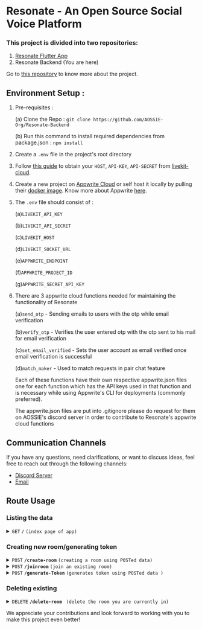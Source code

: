 # Resonate - An Open Source Social Voice Platform

### This project is divided into two repositories:

1. [Resonate Flutter App](https://github.com/AOSSIE-Org/Resonate)
2. Resonate Backend (You are here)

Go to [this repository](https://github.com/AOSSIE-Org/Resonate) to know more about the project.

## Environment Setup :

1. Pre-requisites :

   (a) Clone the Repo : `git clone https://github.com/AOSSIE-Org/Resonate-Backend`

   (b) Run this command to install required dependencies from package.json : `npm install`

2. Create a `.env` file in the project's root directory

3. Follow [this guide](https://docs.livekit.io/cloud/project-management/keys-and-tokens/) to obtain your `HOST`, `API-KEY`, `API-SECRET` from [livekit-cloud](https://livekit.io/cloud).

4. Create a new project on [Appwrite Cloud](https://appwrite.io/) or self host it locally by pulling their [docker image](https://appwrite.io/docs/self-hosting). Know more about Appwrite [here](https://appwrite.io/docs).

5. The `.env` file should consist of :

   (a)`LIVEKIT_API_KEY`

   (b)`LIVEKIT_API_SECRET`

   (c)`LIVEKIT_HOST`

   (d)`LIVEKIT_SOCKET_URL`

   (e)`APPWRITE_ENDPOINT`

   (f)`APPWRITE_PROJECT_ID`

   (g)`APPWRITE_SECRET_API_KEY`

6. There are 3 appwrite cloud functions needed for maintaining the functionality of Resonate

   (a)`send_otp` - Sending emails to users with the otp while email verification

   (b)`verify_otp` - Verifies the user entered otp with the otp sent to his mail for email verification

   (c)`set_email_verified` - Sets the user account as email verified once email verification is successful

   (d)`match_maker` - Used to match requests in pair chat feature

   Each of these functions have their own respective appwrite.json files one for each function which has the API keys used in that function
   and is necessary while using Appwrite's CLI for deployments (commonly preferred).

   The appwrite.json files are put into .gitignore please do request for them on AOSSIE's discord server in order to contribute to Resonate's appwrite cloud functions

## Communication Channels

If you have any questions, need clarifications, or want to discuss ideas, feel free to reach out through the following channels:

- [Discord Server](https://discord.com/invite/6mFZ2S846n)
- [Email](mailto:aossie.oss@gmail.com)



## Route Usage

### Listing the data

<details>

<summary> <code>GET</code> <code>/</code> <code>(index page of app)</code> </summary>


<blockquote>
<p>                                                                                                                 </p>

#### Parameters

`none`

#### Responses

| httpcode | content-type               | response |
| -------- | -------------------------- | -------- |
| `200`      | `text/html; charset=utf-8` | string   |

#### Example cURL

`curl -X GET -H "Content-Type: text/html; charset=utf-8"  http://localhost:3000/`

</blockquote>

</details>

### Creating new room/generating token

<details>

<summary> <code>POST</code> <code><b>/create-room</b></code> <code>(creating a room using POSTed data)</code> </summary>


<blockquote>
<p>                                                                                                                 </p>

#### Parameters

| name | type     | Datatype     | Description |
| ---- | -------- | ------------ | ----------- |
| `none` | required |object(JSON) |     N/A    |

#### Responses

| httpcode | content-type       | response                                                                                                                                  |
| -------- | ------------------ | ----------------------------------------------------------------------------------------------------------------------------------------- |
| `201`      | `application/json` | `{msg: "Room created Successfully",livekit_room: liveKitRoom,livekit_socket_url: ${process.env.LIVEKIT_SOCKET_URL},access_token: token}` |
| `500 `     | `application/json` | `{ msg: "Server Error" }`                                                                                                                 |

#### Example cURL

`curl -X POST -H "Content-Type: application/json" --data @post.json http://localhost:3000/room/create-room`

</blockquote>

</details>

<details>

<summary> <code>POST</code> <code><b>/joinroom</b></code> <code>(join an existing room)</code> </summary>


<blockquote>
<p>                                                                                                                 </p>

#### Parameters

| name | Type  | Datatype | Description |
| ---- | ----- | -------- | ----------- |
|`none` | required | object(JSON) | N/A  |


#### Responses

| httpcode | content-type     | response                                                                                        |
| -------- | ---------------- | ----------------------------------------------------------------------------------------------- |
| `201`      | `application/json` | `{msg: "Success",livekit_socket_url: ${process.env.LIVEKIT_SOCKET_URL},access_token: token,}` |
| `500`      | `application/json` | `{ msg: "Server Error" }`                                                                       |

#### Example cURL

`curl -X POST -H "Content-Type: application/json" --data @post.json http://localhost:3000/room/joinroom`

</blockquote>

</details>

<details>

<summary> <code>POST</code> <code><b>/generate-Token</b></code> <code>(generates token using POSTed data )</code> </summary>


<blockquote>
<p>                                                                                                                 </p>

#### Parameters

| name | Type     | Datatype       | Description |
| ---- | -------- | -------------- | ----------- |
| `none` | required | object(JSON) | N/A        |

#### Responses

`none`

#### Example cURL

`curl -X POST -H  --data @post.json http://localhost:3000/token/generate-token`

</blockquote>

</details>

### Deleting existing

<details>

<summary> <code>DELETE</code> <code><b>/delete-room</b></code> <code> (delete the room you are currently in)</code> </summary>


<blockquote>
<p>                                                                                                                 </p>
  
#### Parameters

`none`

#### Responses

| httpcode | content-type     | response                  |
| -------- | ---------------- | ------------------------- |
| `204`      | `application/json` | `{ msg: "Success" }`      |
| `500`      | `application/json` | `{ msg: "Server Error" }` |

#### Example cURL

`curl -X DELETE -H "Content-Type: application/json"  http://localhost:3000/room/delete-room`


</blockquote>

</details>

We appreciate your contributions and look forward to working with you to make this project even better!
